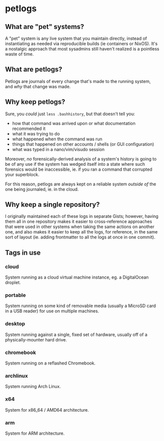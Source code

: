 # petlogs

## What are "pet" systems?

A "pet" system is any live system that you maintain directly, instead of instantiating as needed via reproducible builds (ie containers or NixOS). It's a nostalgic approach that most sysadmins still haven't realized is a pointless waste of time.

## What are petlogs?

Petlogs are journals of every change that's made to the running system, and *why* that change was made.

## Why keep petlogs?

Sure, you *could* just `less .bashhistory`, but that doesn't tell you:

- how that command was arrived upon or what documentation recommended it
- what it was trying to do
- what happened when the command was run
- things that happened on other accounts / shells (or GUI configuration)
- what was typed in a nano/vim/visudo session

Moreover, *no* forensically-derived analysis of a system's history is going to be of any use if the system has wedged itself into a state where such forensics would be inaccessible, ie. if you ran a command that corrupted your superblock.

For this reason, petlogs are always kept on a reliable system *outside of* the one being journaled, ie. in the cloud.

## Why keep a single repository?

I originally maintained each of these logs in separate Gists; however, having them all in one repository makes it easier to cross-reference approaches that were used in other systems when taking the same actions on another one, and also makes it easier to keep all the logs, for reference, in the same sort of layout (ie. adding frontmatter to all the logs at once in one commit).

## Tags in use

### cloud

System running as a cloud virtual machine instance, eg. a DigitalOcean droplet.

### portable

System running on some kind of removable media (usually a MicroSD card in a USB reader) for use on multiple machines.

### desktop

System running against a single, fixed set of hardware, usually off of a physically-mounter hard drive.

### chromebook

System running on a reflashed Chromebook.

### archlinux

System running Arch Linux.

### x64

System for x86_64 / AMD64 architecture.

### arm

System for ARM architecture.
